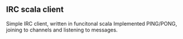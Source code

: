 ## IRC scala client

Simple IRC client, written in funcitonal scala
Implemented PING/PONG, joining to channels and listening to messages.

